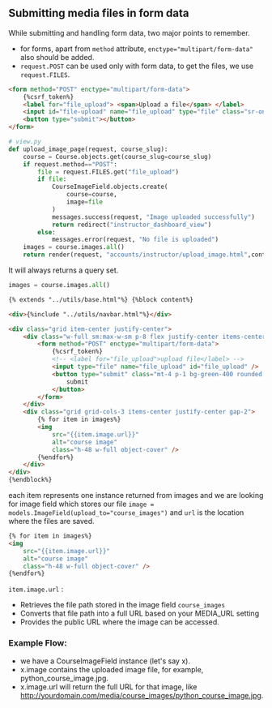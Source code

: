 ## Submitting media files in form data

While submitting and handling form data, two major points to remember.

- for forms, apart from `method` attribute, `enctype="multipart/form-data"` also should be added.
- `request.POST` can be used only with form data, to get the files, we use `request.FILES`.

```html
<form method="POST" enctype="multipart/form-data">
	{%csrf_token%}
	<label for="file_upload"> <span>Upload a file</span> </label>
	<input id="file-upload" name="file_upload" type="file" class="sr-only" />
	<button type="submit"></button>
</form>
```

```py
# view.py
def upload_image_page(request, course_slug):
    course = Course.objects.get(course_slug=course_slug)
    if request.method=="POST":
        file = request.FILES.get("file_upload")
        if file:
            CourseImageField.objects.create(
                course=course,
                image=file
            )
            messages.success(request, "Image uploaded successfully")
            return redirect("instructor_dashboard_view")
        else:
            messages.error(request, "No file is uploaded")
    images = course.images.all()
    return render(request, "accounts/instructor/upload_image.html",context={"images":images})
```

It will always returns a query set.

```py
images = course.images.all()
```

```html
{% extends "../utils/base.html"%} {%block content%}

<div>{%include "../utils/navbar.html"%}</div>

<div class="grid item-center justify-center">
	<div class="w-full sm:max-w-sm p-8 flex justify-center items-center">
		<form method="POST" enctype="multipart/form-data">
			{%csrf_token%}
			<!-- <label for="file_upload">upload file</label> -->
			<input type="file" name="file_upload" id="file_upload" />
			<button type="submit" class="mt-4 p-1 bg-green-400 rounded text-md">
				submit
			</button>
		</form>
	</div>
	<div class="grid grid-cols-3 items-center justify-center gap-2">
		{% for item in images%}
		<img
			src="{{item.image.url}}"
			alt="course image"
			class="h-48 w-full object-cover" />
		{%endfor%}
	</div>
</div>
{%endblock%}
```

each item represents one instance returned from images and we are looking for image field which stores our file `image = models.ImageField(upload_to="course_images")` and `url` is the location where the files are saved.

```html
{% for item in images%}
<img
	src="{{item.image.url}}"
	alt="course image"
	class="h-48 w-full object-cover" />
{%endfor%}
```

`item.image.url` :

- Retrieves the file path stored in the image field `course_images`
- Converts that file path into a full URL based on your MEDIA_URL setting
- Provides the public URL where the image can be accessed.

### Example Flow:

- we have a CourseImageField instance (let's say x).
- x.image contains the uploaded image file, for example, python_course_image.jpg.
- x.image.url will return the full URL for that image, like http://yourdomain.com/media/course_images/python_course_image.jpg.

